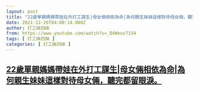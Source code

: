 ```yaml
---
layout: post
title: "22歲單親媽媽帶娃在外打工謀生|母女倆相依為命|為何親生妹妹這樣對待母女倆，聽完都留眼淚。"
date: 2021-12-26T04:00:14.000Z
author: 打工妹四妹
from: https://www.youtube.com/watch?v=_D4Weov7334
tags: [ 打工妹四妹 ]
categories: [ 打工妹四妹 ]
---
```

<!--1640491214000-->
[22歲單親媽媽帶娃在外打工謀生|母女倆相依為命|為何親生妹妹這樣對待母女倆，聽完都留眼淚。](https://www.youtube.com/watch?v=_D4Weov7334)
------

<div>

</div>
